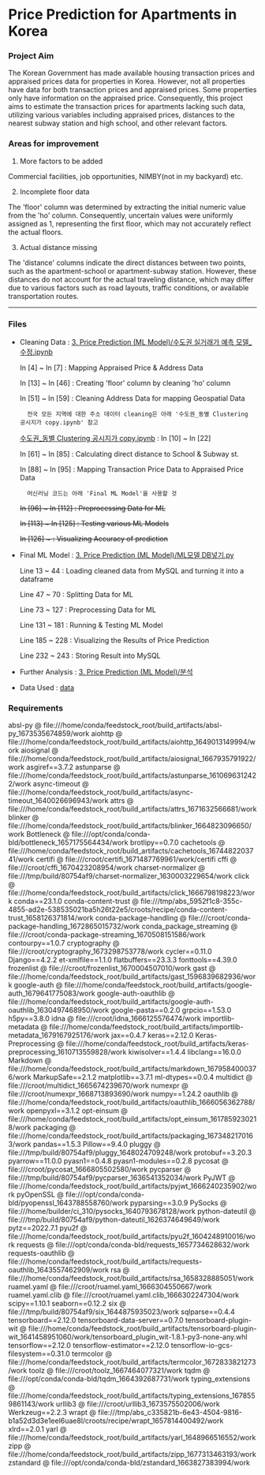 # Price Prediction for Apartments in Korea
### Project Aim
The Korean Government has made available housing transaction prices and appraised prices data for properties in Korea. However, not all properties have data for both transaction prices and appraised prices. Some properties only have information on the appraised price. Consequently, this project aims to estimate the transaction prices for apartments lacking such data, utilizing various variables including appraised prices, distances to the nearest subway station and high school, and other relevant factors.

### Areas for improvement
1) More factors to be added

Commercial facilities, job opportunities, NIMBY(not in my backyard) etc.

2) Incomplete floor data

The 'floor' column was determined by extracting the initial numeric value from the 'ho' column. Consequently, uncertain values were uniformly assigned as 1, representing the first floor, which may not accurately reflect the actual floors.

3) Actual distance missing

The 'distance' columns indicate the direct distances between two points, such as the apartment-school or apartment-subway station. However, these distances do not account for the actual traveling distance, which may differ due to various factors such as road layouts, traffic conditions, or available transportation routes.

---   

### Files
* Cleaning Data : [3. Price Prediction (ML Model)/수도권 실거래가 예측 모델_수정.ipynb](https://github.com/jiboo01/hsj/blob/main/3.%20Price%20Prediction%20(ML%20Model)/%EC%88%98%EB%8F%84%EA%B6%8C%20%EC%8B%A4%EA%B1%B0%EB%9E%98%EA%B0%80%20%EC%98%88%EC%B8%A1%20%EB%AA%A8%EB%8D%B8_%EC%88%98%EC%A0%95.ipynb)

    In [4] ~ In [7] : Mapping Appraised Price & Address Data

    In [13] ~ In [46] : Creating 'floor' column by cleaning 'ho' column

    In [51] ~ In [59] : Cleaning Address Data for mapping Geospatial Data

        전국 모든 지역에 대한 주소 데이터 cleaning은 아래 '수도권_동별 Clustering 공시지가 copy.ipynb' 참고

   [수도권_동별 Clustering 공시지가 copy.ipynb](https://github.com/jiboo01/hsj/blob/main/%EC%88%98%EB%8F%84%EA%B6%8C_%EB%8F%99%EB%B3%84%20Clustering%20%EA%B3%B5%EC%8B%9C%EC%A7%80%EA%B0%80%20copy.ipynb) : In [10] ~ In [22]

    In [61] ~ In [85] : Calculating direct distance to School & Subway st.

    In [88] ~ In [95] : Mapping Transaction Price Data to Appraised Price Data

        머신러닝 코드는 아래 'Final ML Model'을 사용할 것

  ~~In [96] ~ In [112] : Preprocessing Data for ML~~

  ~~In [113] ~ In [125] : Testing various ML Models~~

  ~~In [126] ~ : Visualizing Accuracy of prediction~~


  
* Final ML Model : [3. Price Prediction (ML Model)/ML모델 DB넣기.py](https://github.com/jiboo01/hsj/blob/main/3.%20Price%20Prediction%20(ML%20Model)/ML%EB%AA%A8%EB%8D%B8%20DB%EB%84%A3%EA%B8%B0.py)

    Line 13 ~ 44 : Loading cleaned data from MySQL and turning it into a dataframe

    Line 47 ~ 70 : Splitting Data for ML

    Line 73 ~ 127 : Preprocessing Data for ML

    Line 131 ~ 181 : Running & Testing ML Model

    Line 185 ~ 228 : Visualizing the Results of Price Prediction

    Line 232 ~ 243 : Storing Result into MySQL
  
* Further Analysis : [3. Price Prediction (ML Model)/분석](https://github.com/jiboo01/hsj/tree/main/3.%20Price%20Prediction%20(ML%20Model)/%EB%B6%84%EC%84%9D)

* Data Used : [data](https://github.com/jiboo01/hsj/tree/main/data)
### Requirements
absl-py @ file:///home/conda/feedstock_root/build_artifacts/absl-py_1673535674859/work
aiohttp @ file:///home/conda/feedstock_root/build_artifacts/aiohttp_1649013149994/work
aiosignal @ file:///home/conda/feedstock_root/build_artifacts/aiosignal_1667935791922/work
asgiref==3.7.2
astunparse @ file:///home/conda/feedstock_root/build_artifacts/astunparse_1610696312422/work
async-timeout @ file:///home/conda/feedstock_root/build_artifacts/async-timeout_1640026696943/work
attrs @ file:///home/conda/feedstock_root/build_artifacts/attrs_1671632566681/work
blinker @ file:///home/conda/feedstock_root/build_artifacts/blinker_1664823096650/work
Bottleneck @ file:///opt/conda/conda-bld/bottleneck_1657175564434/work
brotlipy==0.7.0
cachetools @ file:///home/conda/feedstock_root/build_artifacts/cachetools_1674482203741/work
certifi @ file:///croot/certifi_1671487769961/work/certifi
cffi @ file:///croot/cffi_1670423208954/work
charset-normalizer @ file:///tmp/build/80754af9/charset-normalizer_1630003229654/work
click @ file:///home/conda/feedstock_root/build_artifacts/click_1666798198223/work
conda==23.1.0
conda-content-trust @ file:///tmp/abs_5952f1c8-355c-4855-ad2e-538535021ba5h26t22e5/croots/recipe/conda-content-trust_1658126371814/work
conda-package-handling @ file:///croot/conda-package-handling_1672865015732/work
conda_package_streaming @ file:///croot/conda-package-streaming_1670508151586/work
contourpy==1.0.7
cryptography @ file:///croot/cryptography_1673298753778/work
cycler==0.11.0
Django==4.2.2
et-xmlfile==1.1.0
flatbuffers==23.3.3
fonttools==4.39.0
frozenlist @ file:///croot/frozenlist_1670004507010/work
gast @ file:///home/conda/feedstock_root/build_artifacts/gast_1596839682936/work
google-auth @ file:///home/conda/feedstock_root/build_artifacts/google-auth_1679641775083/work
google-auth-oauthlib @ file:///home/conda/feedstock_root/build_artifacts/google-auth-oauthlib_1630497468950/work
google-pasta==0.2.0
grpcio==1.53.0
h5py==3.8.0
idna @ file:///croot/idna_1666125576474/work
importlib-metadata @ file:///home/conda/feedstock_root/build_artifacts/importlib-metadata_1679167925176/work
jax==0.4.7
keras==2.12.0
Keras-Preprocessing @ file:///home/conda/feedstock_root/build_artifacts/keras-preprocessing_1610713559828/work
kiwisolver==1.4.4
libclang==16.0.0
Markdown @ file:///home/conda/feedstock_root/build_artifacts/markdown_1679584000376/work
MarkupSafe==2.1.2
matplotlib==3.7.1
ml-dtypes==0.0.4
multidict @ file:///croot/multidict_1665674239670/work
numexpr @ file:///croot/numexpr_1668713893690/work
numpy==1.24.2
oauthlib @ file:///home/conda/feedstock_root/build_artifacts/oauthlib_1666056362788/work
openpyxl==3.1.2
opt-einsum @ file:///home/conda/feedstock_root/build_artifacts/opt_einsum_1617859230218/work
packaging @ file:///home/conda/feedstock_root/build_artifacts/packaging_1673482170163/work
pandas==1.5.3
Pillow==9.4.0
pluggy @ file:///tmp/build/80754af9/pluggy_1648024709248/work
protobuf==3.20.3
pyarrow==11.0.0
pyasn1==0.4.8
pyasn1-modules==0.2.8
pycosat @ file:///croot/pycosat_1666805502580/work
pycparser @ file:///tmp/build/80754af9/pycparser_1636541352034/work
PyJWT @ file:///home/conda/feedstock_root/build_artifacts/pyjwt_1666240235902/work
pyOpenSSL @ file:///opt/conda/conda-bld/pyopenssl_1643788558760/work
pyparsing==3.0.9
PySocks @ file:///home/builder/ci_310/pysocks_1640793678128/work
python-dateutil @ file:///tmp/build/80754af9/python-dateutil_1626374649649/work
pytz==2022.7.1
pyu2f @ file:///home/conda/feedstock_root/build_artifacts/pyu2f_1604248910016/work
requests @ file:///opt/conda/conda-bld/requests_1657734628632/work
requests-oauthlib @ file:///home/conda/feedstock_root/build_artifacts/requests-oauthlib_1643557462909/work
rsa @ file:///home/conda/feedstock_root/build_artifacts/rsa_1658328885051/work
ruamel.yaml @ file:///croot/ruamel.yaml_1666304550667/work
ruamel.yaml.clib @ file:///croot/ruamel.yaml.clib_1666302247304/work
scipy==1.10.1
seaborn==0.12.2
six @ file:///tmp/build/80754af9/six_1644875935023/work
sqlparse==0.4.4
tensorboard==2.12.0
tensorboard-data-server==0.7.0
tensorboard-plugin-wit @ file:///home/conda/feedstock_root/build_artifacts/tensorboard-plugin-wit_1641458951060/work/tensorboard_plugin_wit-1.8.1-py3-none-any.whl
tensorflow==2.12.0
tensorflow-estimator==2.12.0
tensorflow-io-gcs-filesystem==0.31.0
termcolor @ file:///home/conda/feedstock_root/build_artifacts/termcolor_1672833821273/work
toolz @ file:///croot/toolz_1667464077321/work
tqdm @ file:///opt/conda/conda-bld/tqdm_1664392687731/work
typing_extensions @ file:///home/conda/feedstock_root/build_artifacts/typing_extensions_1678559861143/work
urllib3 @ file:///croot/urllib3_1673575502006/work
Werkzeug==2.2.3
wrapt @ file:///tmp/abs_c335821b-6e43-4504-9816-b1a52d3d3e1eel6uae8l/croots/recipe/wrapt_1657814400492/work
xlrd==2.0.1
yarl @ file:///home/conda/feedstock_root/build_artifacts/yarl_1648966516552/work
zipp @ file:///home/conda/feedstock_root/build_artifacts/zipp_1677313463193/work
zstandard @ file:///opt/conda/conda-bld/zstandard_1663827383994/work


